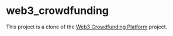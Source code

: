 # web3_crowdfunding

This project is a clone of the [Web3 Crowdfunding Platform](https://github.com/adrianhajdin/project_crowdfunding) project.